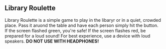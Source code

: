 ## Library Roulette
Library Roulette is a simple game to play in the libaryr or in a quiet, crowded place. Pass it aruond the table and have each person simply hit the button. If the screen flashed green, you're safe! If the screen flashes red, be prepared for a loud sound! For best experience, use a device with loud speakers. **DO NOT USE WITH HEADPHONES!**